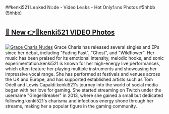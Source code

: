 ##kenki521 Le𝚊ked N𝚞de - Video Le𝚊ks - Hot Onlyf𝚊ns Photos #5hhbb (5hhbb)

# <h2><a href="https://mediaupload.pro?title=kenki521&ref=9FEB">🔗 New 👉🔴kenki521 VIDEO Photos</a></h2>

[![Grace Charis N𝚞des](https://i.imgur.com/rIISA9y.gif)](https://mediaupload.pro?title=kenki521&ref=9FEB)
Grace Charis has released several singles and EPs since her debut, including "Fading Fast", "Ghost", and "Wildflower". Her music has been praised for its emotional intensity, melodic hooks, and sonic experimentation.kenki521 is known for her high-energy live performances, which often feature her playing multiple instruments and showcasing her impressive vocal range. She has performed at festivals and venues across the UK and Europe, and has supported established artists such as Tom Odell and Lewis Capaldi.kenki521's journey into the world of social media began with her love for gaming. She started streaming on Twitch under the username "GingerBreaker" in 2013, where she gained a small but dedicated following.kenki521's charisma and infectious energy shone through her streams, making her a popular figure in the gaming community.